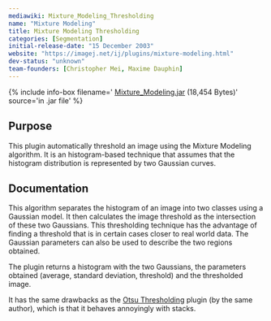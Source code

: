 ```yaml
---
mediawiki: Mixture_Modeling_Thresholding
name: "Mixture Modeling"
title: Mixture Modeling Thresholding
categories: [Segmentation]
initial-release-date: "15 December 2003"
website: "https://imagej.net/ij/plugins/mixture-modeling.html"
dev-status: "unknown"
team-founders: [Christopher Mei, Maxime Dauphin]
---
```


{% include info-box filename=' [Mixture\_Modeling.jar](https://imagej.net/ij/plugins/download/jars/Mixture_Modeling.jar) (18,454 Bytes)' source='in .jar file' %}

## Purpose

This plugin automatically threshold an image using the Mixture Modeling algorithm. It is an histogram-based technique that assumes that the histogram distribution is represented by two Gaussian curves.

## Documentation

This algorithm separates the histogram of an image into two classes using a Gaussian model. It then calculates the image threshold as the intersection of these two Gaussians. This thresholding technique has the advantage of finding a threshold that is in certain cases closer to real world data. The Gaussian parameters can also be used to describe the two regions obtained.

The plugin returns a histogram with the two Gaussians, the parameters obtained (average, standard deviation, threshold) and the thresholded image.

It has the same drawbacks as the [Otsu Thresholding](Otsu_Thresholding) plugin (by the same author), which is that it behaves annoyingly with stacks.

 
